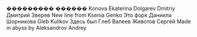 ��������� ������
Konova Ekaterina
Dolgarev Dmitriy
Дмитрий Зверев
New line from Ksenia Genko 
Это форк Даниила Шорникова
Gleb Kulikov
Здесь был Глеб Валеев
Животов Сергей
Made in abyss by Aleksandrov Andrey